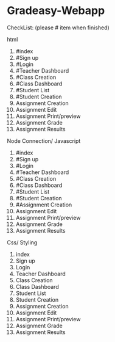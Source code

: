 # Gradeasy-Webapp


CheckList: (please # item when finished)

html
1. #index
2. #Sign up
3. #Login
4. #Teacher Dashboard
5. #Class Creation
6. #Class Dashboard
7. #Student List
8. #Student Creation
9. Assignment Creation
10. Assignment Edit
11. Assignment Print/preview
12. Assignment Grade
13. Assignment Results

Node Connection/ Javascript
1. #index
2. #Sign up
3. #Login
4. #Teacher Dashboard
5. #Class Creation
6. #Class Dashboard
7. #Student List
8. #Student Creation
9. #Assignment Creation
10. Assignment Edit
11. Assignment Print/preview
12. Assignment Grade
13. Assignment Results

Css/ Styling
1. index
2. Sign up
3. Login
4. Teacher Dashboard
5. Class Creation
6. Class Dashboard
7. Student List
8. Student Creation
9. Assignment Creation
10. Assignment Edit
11. Assignment Print/preview
12. Assignment Grade
13. Assignment Results
